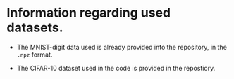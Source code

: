 # Information regarding used datasets.

 + The MNIST-digit data used is already provided into the repository,
   in the `.npz` format.

 + The CIFAR-10 dataset used in the code is provided in the repostiory.
 
